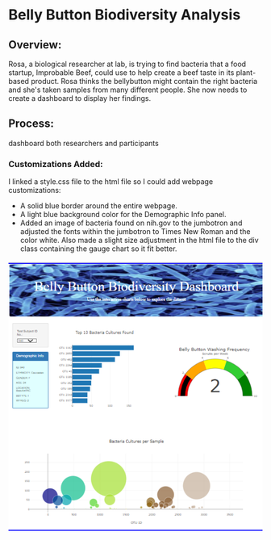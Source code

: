 # Belly Button Biodiversity Analysis

## Overview:
Rosa, a biological researcher at lab, is trying to find bacteria that a food startup, Improbable Beef, could use to help create a beef taste in its plant-based product. Rosa thinks the bellybutton might contain the right bacteria and she's taken samples from many different people. She now needs to create a dashboard to display her findings.

## Process:
dashboard both researchers and participants

### Customizations Added:
I linked a style.css file to the html file so I could add webpage customizations:
- A solid blue border around the entire webpage.
- A light blue background color for the Demographic Info panel.
- Added an image of bacteria found on nih.gov to the jumbotron and adjusted the fonts within the jumbotron to Times New Roman and the color white.
Also made a slight size adjustment in the html file to the div class containing the gauge chart so it fit better.

![webpage_screenshot](https://github.com/bfox87/plotly_deployment/blob/main/static/images/webpage_screenshot.PNG)